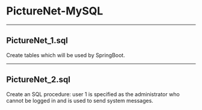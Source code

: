 # PictureNet-MySQL
***
## PictureNet_1.sql
Create tables which will be used by SpringBoot.
***
## PictureNet_2.sql
Create an SQL procedure: user 1 is specified as the administrator who cannot be logged in and is used to send system messages.
